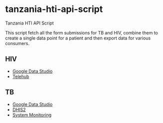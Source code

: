 # tanzania-hti-api-script
Tanzania HTI API Script

This script fetch all the form submissions for TB and HIV, combine them to create a single data point for a patient and then export data for various consumers.

## HIV
* [Google Data Studio](https://raw.githubusercontent.com/eHealthAfrica/tanzania-hti-api-script/develop/data/hiv/google_data_studio.json?token=GHSAT0AAAAAABUFCJXHIWBV43BM4VYCMFWYYUWRV4A)
* [Telehub](https://raw.githubusercontent.com/eHealthAfrica/tanzania-hti-api-script/develop/data/hiv/telehub.json?token=GHSAT0AAAAAABUFCJXGXYHNLTRFDQT6RGY6YUWRXOA)

## TB
* [Google Data Studio](https://raw.githubusercontent.com/eHealthAfrica/tanzania-hti-api-script/develop/data/tb/gds.json?token=GHSAT0AAAAAABUFCJXG6PUCGDOOPKFR2Q4UYUWRZCQ)
* [DHIS2](https://raw.githubusercontent.com/eHealthAfrica/tanzania-hti-api-script/develop/data/tb/dhis2.json?token=GHSAT0AAAAAABUFCJXHBUYGMZXYNLBJTMRMYUWRY2Q)
* [System Monitoring](https://raw.githubusercontent.com/eHealthAfrica/tanzania-hti-api-script/develop/data/tb/sys_metadata.json?token=GHSAT0AAAAAABUFCJXHDFRUVJULKEHKFXOWYUWRZRQ)
